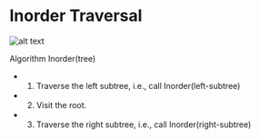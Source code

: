 # Inorder Traversal

![alt text](https://javabeat.net/wp-content/uploads/2013/11/BST_Inorder.jpg)

Algorithm Inorder(tree)
  * 1. Traverse the left subtree, i.e., call Inorder(left-subtree)
  * 2. Visit the root.
  * 3. Traverse the right subtree, i.e., call Inorder(right-subtree)
  
